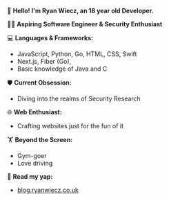 👋 **Hello! I'm Ryan Wiecz, an 18 year old Developer.** 

🧑‍💻 **Aspiring Software Engineer & Security Enthusiast**

💻 **Languages & Frameworks:**
- JavaScript, Python, Go, HTML, CSS, Swift
- Next.js, Fiber (Go), 
- Basic knowledge of Java and C

🛡️ **Current Obsession:**
- Diving into the realms of Security Research

🌐 **Web Enthusiast:**
- Crafting websites just for the fun of it

🏋️ **Beyond the Screen:**
- Gym-goer
- Love driving

📝 **Read my yap:**
- [blog.ryanwiecz.co.uk](https://blog.ryanwiecz.co.uk)

